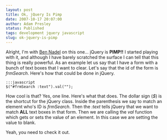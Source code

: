 ```yaml
---
layout: post
title: Ok, jQuery Is Pimp
date: 2007-10-17 20:07:00
author: Adam Presley
status: Published
tags: development jquery javascript
slug: ok-jquery-is-pimp
---
```


Alright, I'm with [Ben Nadel](http://www.bennadel.com) on this one... jQuery is **PIMP!!**
I started playing with it, and although I have barely scratched the
surface I can tell that this thing is really powerful. As an example let
us say that I have a form with a bunch of text boxes that I want to
clear. Let's say that the id of the form is *frmSearch*. Here's how that
could be done in jQuery.  
  
    :::javascript
    $("#frmSearch :text").val("");
  
How cool is that? Yes, one line. Here's what that does. The dollar sign
(*$*) is the shortcut for the jQuery class. Inside the parenthesis we
say to match an element who's ID is *frmSearch*. Then the *:text* tells
jQuery that we want to match **ALL** text boxes in that form. Then we
are calling the *val* function which gets or sets the value of an
element. In this case we are setting the value to blank.  
  
Yeah, you need to check it out.
